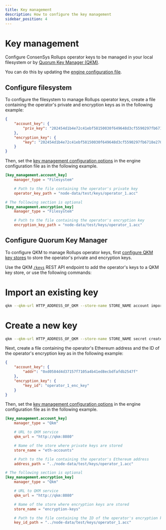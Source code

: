 ```yaml
---
title: Key management
description: How to configure the key management
sidebar_position: 4
---
```


# Key management

Configure ConsenSys Rollups operator keys to be managed in your local filesystem or by
[Quorum Key Manager (QKM)](https://docs.quorum-key-manager.consensys.net/en/stable/).

You can do this by updating the [engine configuration file](Configuration-File.md#engine-configuration-file).

## Configure filesystem

To configure the filesystem to manage Rollups operator keys, create a file containing the operator's private and
encryption keys as in the following example:

```JSON title="operator_1.acc"
{
    "account_key": {
        "priv_key": "202454d1b4e72c41ebf58150030f649648d3cf5590297fb6718e27039ed9c86d"
    },
    "encryption_key": {
        "key": "202454d1b4e72c41ebf58150030f649648d3cf5590297fb6718e27039ed9c86d"
    }
}
```

Then, set the
[key management configuration options](../../Reference/Configuration-File.md#key_managementaccount_key) in the engine
configuration file as in the following example.

```toml title="Filesystem key management configuration"
[key_management.account_key]
    manager_type = "Filesystem"

    # Path to the file containing the operator's private key
    operator_key_path = "node-data/test/keys/operator_1.acc"

# The following section is optional
[key_management.encryption_key]
    manager_type = "Filesystem"

    # Path to the file containing the operator's encryption key
    encryption_key_path = "node-data/test/keys/operator_1.acc"
```

## Configure Quorum Key Manager

To configure QKM to manage Rollups operator keys, first
[configure QKM key stores](https://docs.quorum-key-manager.consensys.net/en/stable/HowTo/Use-Manifest-File/Store/) to
store the operator's private and encryption keys.

Use the QKM [`/keys`](https://consensys.github.io/quorum-key-manager/#tag/Keys) REST API endpoint to add the operator's
keys to a QKM key store, or use the following commands:

<!--tabs-->

# Import an existing key

```bash
qkm --qkm-url HTTP_ADDRESS_OF_QKM --store-name STORE_NAME account import PATH_TO_ACCOUNT_FILE_CONTAINING_PRIVATE_KEY
```

# Create a new key

```bash
qkm --qkm-url HTTP_ADDRESS_OF_QKM --store-name STORE_NAME secret create SECRET_ID SECRET_VALUE
```

<!--/tabs-->

Next, create a file containing the operator's Ethereum address and the ID of the operator's encryption key as in the
following example:

```JSON title="operator_1.acc"
{
    "account_key": {
        "addr": "0xd0584d4d37157f7105a4b41ed8ecbdfafdb2547f"
    },
    "encryption_key": {
        "key_id": "operator_1_enc_key"
    }
}
```

Then, set the
[key management configuration options](../../Reference/Configuration-File.md#key_managementaccount_key) in the engine
configuration file as in the following example.

```toml title="QKM configuration"
[key_management.account_key]
    manager_type = "Qkm"

    # URL to QKM service
    qkm_url = "http://qkm:8080"

    # Name of the store where private keys are stored
    store_name = "eth-accounts"

    # Path to the file containing the operator's Ethereum address
    address_path = "../node-data/test/keys/operator_1.acc"

# The following section is optional
[key_management.encryption_key]
    manager_type = "Qkm"

    # URL to QKM service
    qkm_url = "http://qkm:8080"

    # Name of the store where encryption keys are stored
    store_name = "encryption-keys"

    # Path to the file containing the ID of the operator's encryption key
    key_id_path = "../node-data/test/keys/operator_1.acc"
```
